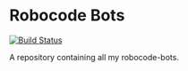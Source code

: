 # Robocode Bots

[![Build Status](https://travis-ci.org/etse/RobocodeBots.svg?branch=master)](https://travis-ci.org/etse/RobocodeBots)

A repository containing all my robocode-bots.